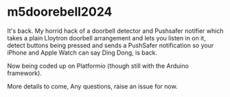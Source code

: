 # m5doorebell2024

It's back. My horrid hack of a doorbell detector and Pushsafer notifier which takes a plain Lloytron doorbell arrangement and lets you listen in on it, detect buttons being pressed and sends a PushSafer notification so your iPhone and Apple Watch can say Ding Dong, is back.

Now being coded up on Platformio (though still with the Arduino framework).

More details to come, Any questions, raise an issue for now.

